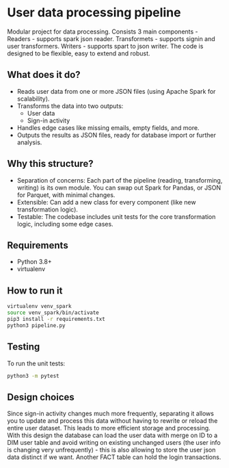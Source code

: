 # User data processing pipeline 

Modular project for data processing. Consists 3 main components - 
Readers - supports spark json reader.
Transformets - supports signin and user transformers.
Writers - supports spart to json writer.
The code is designed to be flexible, easy to extend and robust. 

## What does it do?
- Reads user data from one or more JSON files (using Apache Spark for scalability).
- Transforms the data into two outputs:
  - User data
  - Sign-in activity
- Handles edge cases like missing emails, empty fields, and more.
- Outputs the results as JSON files, ready for database import or further analysis.

## Why this structure?
- Separation of concerns: Each part of the pipeline (reading, transforming, writing) is its own module. You can swap out Spark for Pandas, or JSON for Parquet, with minimal changes.
- Extensible: Can add a new class for every component (like new transformation logic).
- Testable: The codebase includes unit tests for the core transformation logic, including some edge cases.

## Requirements
- Python 3.8+
- virtualenv


## How to run it
```bash
virtualenv venv_spark
source venv_spark/bin/activate
pip3 install -r requirements.txt
python3 pipeline.py
```

## Testing
To run the unit tests:
```bash
python3 -m pytest
```

## Design choices
Since sign-in activity changes much more frequently, separating it allows you to update and process this data without having to rewrite or reload the entire user dataset. This leads to more efficient storage and processing. With this design the database can load the user data with merge on ID to a DIM user table and avoid writing on existing unchanged users (the user info is changing very unfrequently) - this is also allowing to store the user json data distinct if we want. Another FACT table can hold the login transactions. 